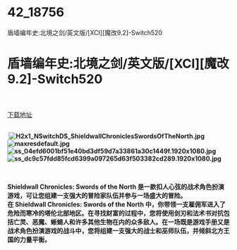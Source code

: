 # 42_18756
盾墙编年史:北境之剑/英文版/[XCI][魔改9.2]-Switch520
# 盾墙编年史:北境之剑/英文版/[XCI][魔改9.2]-Switch520
 <br/></br>
[下载地址](https://www.switch520.cc/article/18756 "下载地址")
<br/></br>

<p><strong>&nbsp;<img title="H2x1_NSwitchDS_ShieldwallChroniclesSwordsOfTheNorth.jpg" src="https://www.switch520.cc/muke_img/2021_06_16_2ee87ebec1a22.jpg" alt="H2x1_NSwitchDS_ShieldwallChroniclesSwordsOfTheNorth.jpg"></strong><br>
<strong><img title="maxresdefault.jpg" src="https://www.switch520.cc/muke_img/2021_06_16_3bf5beb0d6551.jpg" alt="maxresdefault.jpg"></strong><br>
<strong><img title="ss_04efd6001bf51e40bd3df59d7a33861a30c1449f.1920x1080.jpg" src="https://www.switch520.cc/muke_img/2021_06_16_43639619bfad8.jpg" alt="ss_04efd6001bf51e40bd3df59d7a33861a30c1449f.1920x1080.jpg"></strong><br>
<strong><img title="ss_dc9c57fdd85fcd6399a097265d63f503382cd289.1920x1080.jpg" src="https://www.switch520.cc/muke_img/2021_06_16_b46744044ae87.jpg" alt="ss_dc9c57fdd85fcd6399a097265d63f503382cd289.1920x1080.jpg"></strong></p>
<p><strong>&nbsp;</strong></p>
<p><strong>Shieldwall Chronicles: Swords of the North 是一款扣人心弦的战术角色扮演游戏，可让您组建一支强大的冒险家队伍并参与一场盛大的冒险。</strong><br>
<strong>在 Shieldwall Chronicles: Swords of the North 中，你带领一支雇佣军进入了危险而寒冷的塔伦北部地区。在寻找财富的过程中，您将使用剑刃和法术书对抗包括亡灵、恶魔、蜥蜴人和许多其他生物在内的众多敌人。在一场既是游戏手册又是战术角色扮演游戏的战斗中，您将组建一支强大的战士和巫师队伍，并倾斜北方王国的力量平衡。</strong></p>
<p>&nbsp;</p>
